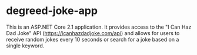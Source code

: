 # degreed-joke-app

This is an ASP.NET Core 2.1 application.  It provides access to the "I Can Haz Dad Joke" API (https://icanhazdadjoke.com/api) and allows for users to receive random jokes every 10 seconds or search for a joke based on a single keyword.

